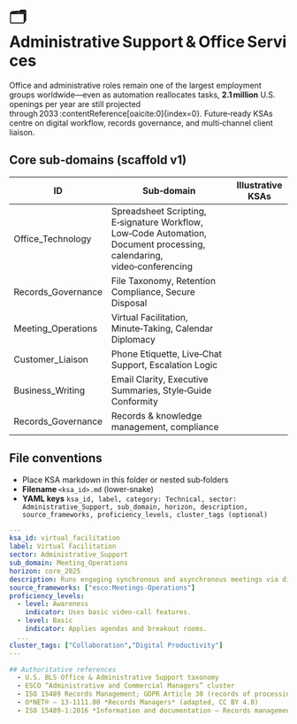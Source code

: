 # 🗂️ Administrative Support & Office Services

Office and administrative roles remain one of the largest employment groups worldwide—even as automation reallocates tasks, **2.1 million** U.S. openings per year are still projected through 2033 :contentReference[oaicite:0]{index=0}. Future‑ready KSAs centre on digital workflow, records governance, and multi‑channel client liaison.

## Core sub‑domains (scaffold v1)
| ID | Sub‑domain | Illustrative KSAs |
|----|------------|-------------------|
| Office_Technology | Spreadsheet Scripting, E‑signature Workflow, Low‑Code Automation, Document processing, calendaring, video‑conferencing |
| Records_Governance | File Taxonomy, Retention Compliance, Secure Disposal |
| Meeting_Operations | Virtual Facilitation, Minute‑Taking, Calendar Diplomacy |
| Customer_Liaison | Phone Etiquette, Live‑Chat Support, Escalation Logic |
| Business_Writing | Email Clarity, Executive Summaries, Style‑Guide Conformity |
| Records_Governance | Records & knowledge management, compliance |


## File conventions
* Place KSA markdown in this folder or nested sub‑folders  
* **Filename** `<ksa_id>.md` (lower‑snake)  
* **YAML keys** `ksa_id, label, category: Technical, sector: Administrative_Support, sub_domain, horizon, description, source_frameworks, proficiency_levels, cluster_tags (optional)`

```yaml
---
ksa_id: virtual_facilitation
label: Virtual Facilitation
sector: Administrative_Support
sub_domain: Meeting_Operations
horizon: core_2025
description: Runs engaging synchronous and asynchronous meetings via digital platforms.
source_frameworks: ["esco:Meetings-Operations"]
proficiency_levels:
  - level: Awareness
    indicator: Uses basic video‑call features.
  - level: Basic
    indicator: Applies agendas and breakout rooms.
  ...
cluster_tags: ["Collaboration","Digital Productivity"]
---

## Authoritative references
  - U.S. BLS Office & Administrative Support taxonomy 
  - ESCO “Administrative and Commercial Managers” cluster
  - ISO 15489 Records Management; GDPR Article 30 (records of processing)
  - O*NET® – 13‑1111.00 *Records Managers* (adapted, CC BY 4.0)
  - ISO 15489‑1:2016 *Information and documentation — Records management* (conceptual only)